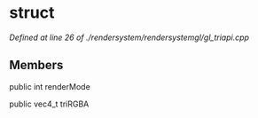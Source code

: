# struct 

*Defined at line 26 of ./rendersystem/rendersystemgl/gl_triapi.cpp*

## Members

public int renderMode

public vec4_t triRGBA



